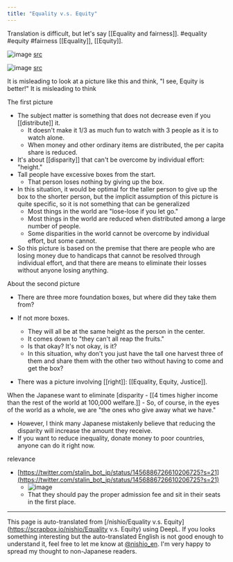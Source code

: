 ```yaml
---
title: "Equality v.s. Equity"
---
```


Translation is difficult, but let's say [[Equality and fairness]]. #equality #equity #fairness [[Equality]], [[Equity]].

![image](https://cdn-images-1.medium.com/max/2000/1*d7_IphwHToS2OETu2i1xRw.png)
[src](https://artplusmarketing.com/equality-equity-freedom-55a1d675b5d8)

![image](https://gyazo.com/4b5d5540df154a296d3b21aa9c77f31c/thumb/1000)
[src](http://www.gcorr.org/equity-vs-equality/)

It is misleading to look at a picture like this and think, "I see, Equity is better!" It is misleading to think

The first picture
- The subject matter is something that does not decrease even if you [[distribute]] it.
    - It doesn't make it 1/3 as much fun to watch with 3 people as it is to watch alone.
    - When money and other ordinary items are distributed, the per capita share is reduced.
- It's about [[disparity]] that can't be overcome by individual effort: "height."
- Tall people have excessive boxes from the start.
    - That person loses nothing by giving up the box.
- In this situation, it would be optimal for the taller person to give up the box to the shorter person, but the implicit assumption of this picture is quite specific, so it is not something that can be generalized
    - Most things in the world are "lose-lose if you let go."
    - Most things in the world are reduced when distributed among a large number of people.
    - Some disparities in the world cannot be overcome by individual effort, but some cannot.
- So this picture is based on the premise that there are people who are losing money due to handicaps that cannot be resolved through individual effort, and that there are means to eliminate their losses without anyone losing anything.

About the second picture
- There are three more foundation boxes, but where did they take them from?
- If not more boxes.
    - They will all be at the same height as the person in the center.
    - It comes down to "they can't all reap the fruits."
    - Is that okay? It's not okay, is it?
    - In this situation, why don't you just have the tall one harvest three of them and share them with the other two without having to come and get the box?

- There was a picture involving [[right]]: [[Equality, Equity, Justice]].

When the Japanese want to eliminate [disparity
    - [[4 times higher income than the rest of the world at 100,000 welfare.]]
    - So, of course, in the eyes of the world as a whole, we are "the ones who give away what we have."
- However, I think many Japanese mistakenly believe that reducing the disparity will increase the amount they receive.
- If you want to reduce inequality, donate money to poor countries, anyone can do it right now.

relevance
- [https://twitter.com/stalin_bot_jp/status/1456886726610206725?s=21](https://twitter.com/stalin_bot_jp/status/1456886726610206725?s=21)
    - ![image](https://gyazo.com/a36a6d46263fecf4dfa1990149f80bce/thumb/1000)
    - That they should pay the proper admission fee and sit in their seats in the first place.

---
This page is auto-translated from [/nishio/Equality v.s. Equity](https://scrapbox.io/nishio/Equality v.s. Equity) using DeepL. If you looks something interesting but the auto-translated English is not good enough to understand it, feel free to let me know at [@nishio_en](https://twitter.com/nishio_en). I'm very happy to spread my thought to non-Japanese readers.